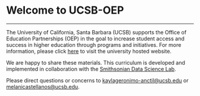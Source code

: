 # Welcome to UCSB-OEP

***
The University of California, Santa Barbara (UCSB) supports the Office of Education Partnerships (OEP) in the goal to increase student access and success in higher education through programs and initiatives. For more information, please click [here](https://oep.ucsb.edu/) to visit the university hosted website.

We are happy to share these materials. This curriculum is developed and implemented in collaboration with the [Smithsonian Data Science Lab](https://datascience.si.edu/).

Please direct questions or concerns to <kaylageronimo-anctil@ucsb.edu> or <melanicastellanos@ucsb.edu>.
